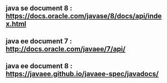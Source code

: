 ##  java se document 8 : https://docs.oracle.com/javase/8/docs/api/index.html
##  java ee document 7 : http://docs.oracle.com/javaee/7/api/
##  java ee document 8 : https://javaee.github.io/javaee-spec/javadocs/
